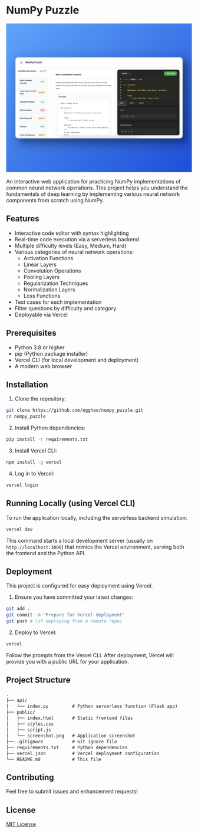 # NumPy Puzzle

![NumPy Practice Screenshot](public/screenshot.png)

An interactive web application for practicing NumPy implementations of common neural network operations. This project helps you understand the fundamentals of deep learning by implementing various neural network components from scratch using NumPy.


## Features

- Interactive code editor with syntax highlighting
- Real-time code execution via a serverless backend
- Multiple difficulty levels (Easy, Medium, Hard)
- Various categories of neural network operations:
  - Activation Functions
  - Linear Layers
  - Convolution Operations
  - Pooling Layers
  - Regularization Techniques
  - Normalization Layers
  - Loss Functions
- Test cases for each implementation
- Filter questions by difficulty and category
- Deployable via Vercel

## Prerequisites

- Python 3.8 or higher
- pip (Python package installer)
- Vercel CLI (for local development and deployment)
- A modern web browser


## Installation

1. Clone the repository:
```bash
git clone https://github.com/egghao/numpy_puzzle.git
cd numpy_puzzle
```

2. Install Python dependencies:
```bash
pip install -r requirements.txt
```

3. Install Vercel CLI:
```bash
npm install -g vercel
```

4. Log in to Vercel:
```bash
vercel login
```

## Running Locally (using Vercel CLI)

To run the application locally, including the serverless backend simulation:

```bash
vercel dev
```

This command starts a local development server (usually on `http://localhost:3000`) that mimics the Vercel environment, serving both the frontend and the Python API.

## Deployment

This project is configured for easy deployment using Vercel.

1. Ensure you have committed your latest changes:
```bash
git add .
git commit -m "Prepare for Vercel deployment"
git push # (if deploying from a remote repo)
```

2. Deploy to Vercel:
```bash
vercel
```

Follow the prompts from the Vercel CLI. After deployment, Vercel will provide you with a public URL for your application.


## Project Structure

```
.
├── api/
│   └── index.py         # Python serverless function (Flask app)
├── public/
│   ├── index.html       # Static frontend files
│   ├── styles.css
│   ├── script.js
│   └── screenshot.png   # Application screenshot
├── .gitignore           # Git ignore file
├── requirements.txt     # Python dependencies
├── vercel.json          # Vercel deployment configuration
└── README.md            # This file
```

## Contributing

Feel free to submit issues and enhancement requests!

## License

[MIT License](LICENSE) 
